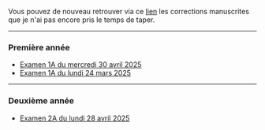 Vous pouvez de nouveau retrouver via ce [lien](./corrections.md) les corrections manuscrites que je n'ai pas encore pris le temps de taper.

---

### Première année

- [Examen 1A du mercredi 30 avril 2025](./examens/exam-stat-S2-2025.04.30.pdf)
- [Examen 1A du lundi 24 mars 2025](./examens/exam-stat-S2-2025.03.24.pdf)

---

### Deuxième année

- [Examen 2A du lundi 28 avril 2025](./examens/exam-stat-S4-2025.04.29.pdf)
